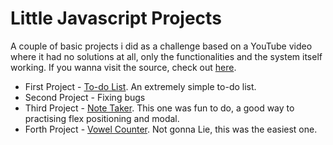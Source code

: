 # Little Javascript Projects
 A couple of basic projects i did as a challenge based on a YouTube video where it had no solutions at all, only the functionalities and the system itself working.
 If you wanna visit the source, check out [here](https://www.youtube.com/watch?v=roumzWd4XJU&t=396s).  
 * First Project - [To-do List](https://codepen.io/bryanbruzinga/pen/QWKawPb). An extremely simple to-do list. 
 * Second Project - Fixing bugs
 * Third Project - [Note Taker](https://codepen.io/bryanbruzinga/pen/YzGYXYb). This one was fun to do, a good way to practising flex positioning and modal.
 * Forth Project - [Vowel Counter](https://codepen.io/bryanbruzinga/pen/YzGYXao). Not gonna Lie, this was the easiest one.
 
